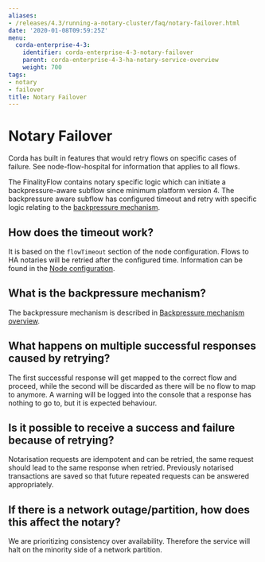 ```yaml
---
aliases:
- /releases/4.3/running-a-notary-cluster/faq/notary-failover.html
date: '2020-01-08T09:59:25Z'
menu:
  corda-enterprise-4-3:
    identifier: corda-enterprise-4-3-notary-failover
    parent: corda-enterprise-4-3-ha-notary-service-overview
    weight: 700
tags:
- notary
- failover
title: Notary Failover
---
```



# Notary Failover

Corda has built in features that would retry flows on specific cases of failure. See node-flow-hospital for information that applies to all flows.

The FinalityFlow contains notary specific logic which can initiate a backpressure-aware subflow since minimum platform version 4.
The backpressure aware subflow has configured timeout and retry with specific logic relating
to the [backpressure mechanism](eta-mechanism.md).

## How does the timeout work?

It is based on the `flowTimeout` section of the node configuration. Flows to HA notaries will be retried after the configured
time. Information can be found in the [Node configuration](../../corda-configuration-file.md).

## What is the backpressure mechanism?

The backpressure mechanism is described in [Backpressure mechanism overview](eta-mechanism.md).


## What happens on multiple successful responses caused by retrying?

The first successful response will get mapped to the correct flow and proceed, while the second will be discarded as there will
be no flow to map to anymore. A warning will be logged into the console that a response has nothing to go to, but it is expected
behaviour.

## Is it possible to receive a success and failure because of retrying?

Notarisation requests are idempotent and can be retried, the same request should lead to the same response when retried.
Previously notarised transactions are saved so that future repeated requests can be answered appropriately.

## If there is a network outage/partition, how does this affect the notary?

We are prioritizing consistency over availability. Therefore the service will halt on the minority side of a network partition.
